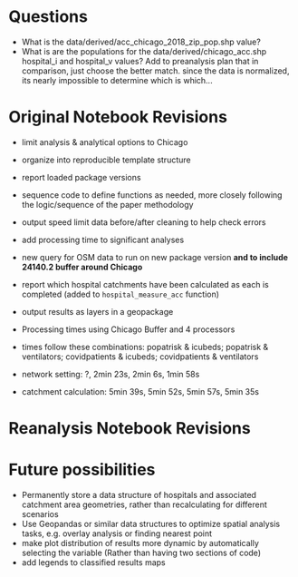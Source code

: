 # Questions

- What is the data/derived/acc_chicago_2018_zip_pop.shp value?
- What is are the populations for the data/derived/chicago_acc.shp hospital_i and hospital_v values? Add to preanalysis plan that in comparison, just choose the better match. since the data is normalized, its nearly impossible to determine which is which...

# Original Notebook Revisions

- limit analysis & analytical options to Chicago
- organize into reproducible template structure
- report loaded package versions
- sequence code to define functions as needed, more closely following the logic/sequence of the paper methodology
- output speed limit data before/after cleaning to help check errors
- add processing time to significant analyses
- new query for OSM data to run on new package version **and to include 24140.2 buffer around Chicago**
- report which hospital catchments have been calculated as each is completed (added to `hospital_measure_acc` function)
- output results as layers in a geopackage

- Processing times using Chicago Buffer and 4 processors
- times follow these combinations: popatrisk & icubeds; popatrisk & ventilators; covidpatients & icubeds; covidpatients & ventilators
- network setting: ?, 2min 23s, 2min 6s, 1min 58s
- catchment calculation: 5min 39s, 5min 52s, 5min 57s, 5min 35s

# Reanalysis Notebook Revisions


# Future possibilities
- Permanently store a data structure of hospitals and associated catchment area geometries, rather than recalculating for different scenarios
- Use Geopandas or similar data structures to optimize spatial analysis tasks, e.g. overlay analysis or finding nearest point
- make plot distribution of results more dynamic by automatically selecting the variable (Rather than having two sections of code)
- add legends to classified results maps
